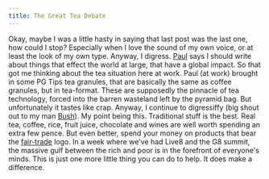 ```yaml
---
title: The Great Tea Debate
---
```

Okay, maybe I was a little hasty in saying that last post was the last one, how could I stop? Especially when I love the sound of my own voice, or at least the look of my own type. Anyway, I digress. [Paul](http://www.lloydyweb.org) says I should write about things that effect the world at large, that have a global impact. So that got me thinking about the tea situation here at work. Paul (at work) brought in some PG Tips tea granules, that are basically the same as coffee granules, but in tea-format. These are supposedly the pinnacle of tea technology, forced into the barren wasteland left by the pyramid bag. But unfortunately it tastes like crap. Anyway, I continue to digressiffy (big shout out to my man [Bush](http://www.bushhumor.com/)). My point being this. Traditional stuff is the best. Real tea, coffee, rice, fruit juice, chocolate and wines are well worth spending an extra few pence. But even better, spend your money on products that bear the [fair-trade](http://www.fairtrade.org.uk) logo. In a week where we've had Live8 and the G8 summit, the massive gulf between the rich and poor is in the forefront of everyone's minds. This is just one more little thing you can do to help. It does make a difference.